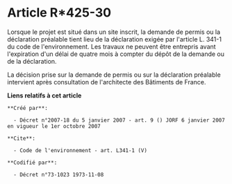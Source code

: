 # Article R*425-30

Lorsque le projet est situé dans un site inscrit, la demande de permis ou la déclaration préalable tient lieu de la
déclaration exigée par l'article L. 341-1 du code de l'environnement. Les travaux ne peuvent être entrepris avant
l'expiration d'un délai de quatre mois à compter du dépôt de la demande ou de la déclaration. 

La décision prise sur la demande de permis ou sur la déclaration préalable intervient après consultation de l'architecte des
Bâtiments de France.

**Liens relatifs à cet article**

	**Créé par**:

	  - Décret n°2007-18 du 5 janvier 2007 - art. 9 () JORF 6 janvier 2007 en vigueur le 1er octobre 2007

	**Cite**:

	  - Code de l'environnement - art. L341-1 (V)

	**Codifié par**:

	  - Décret n°73-1023 1973-11-08
